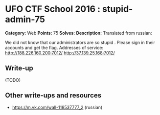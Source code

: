 # UFO CTF School 2016 : stupid-admin-75

**Category:** Web
**Points:** 75
**Solves:** 
**Description:**
Translated from russian:

We did not know that our administrators are so stupid . Please sign in their accounts and get the flag.
Addresses of service:
    http://188.226.160.200:7012/
    http://37.139.25.168:7012/

## Write-up

(TODO)

## Other write-ups and resources

* https://m.vk.com/wall-118537777_2 (russian)
